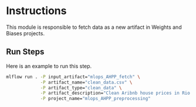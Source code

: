# Instructions

This module is responsible to fetch data as a new artifact in Weights and Biases projects.

## Run Steps

Here is an example to run this step.

```bash
mlflow run . -P input_artifact="mlops_AHPP_fetch" \
             -P artifact_name="clean_data.csv" \
             -P artifact_type="clean_data" \
             -P artifact_description="Clean Aribnb house prices in Rio de Janeiro data" \
             -P project_name="mlops_AHPP_preprocessing"
```